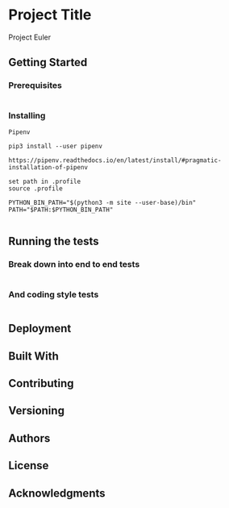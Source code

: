 # Project Title
Project Euler

## Getting Started


### Prerequisites


```
```

### Installing



```
Pipenv

pip3 install --user pipenv

https://pipenv.readthedocs.io/en/latest/install/#pragmatic-installation-of-pipenv

set path in .profile
source .profile

PYTHON_BIN_PATH="$(python3 -m site --user-base)/bin"
PATH="$PATH:$PYTHON_BIN_PATH"

```


```
```


## Running the tests


### Break down into end to end tests


```
```

### And coding style tests

```
```

## Deployment


## Built With


## Contributing

## Versioning


## Authors

## License

## Acknowledgments

